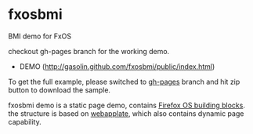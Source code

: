 fxosbmi
=======

BMI demo for FxOS

checkout gh-pages branch for the working demo.

* DEMO (http://gasolin.github.com/fxosbmi/public/index.html)

To get the full example, please switched to [gh-pages](https://github.com/gasolin/fxosbmi/tree/gh-pages) branch and hit zip button to download the sample.

fxosbmi demo is a static page demo, contains [Firefox OS building blocks](https://developer.mozilla.org/en-US/docs/Mozilla/Firefox_OS/UX/Building_blocks).
the structure is based on [webapplate](https://github.com/gasolin/webapplate), which also contains dynamic page capability.
